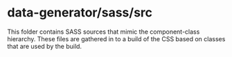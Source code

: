 # data-generator/sass/src

This folder contains SASS sources that mimic the component-class hierarchy. These files
are gathered in to a build of the CSS based on classes that are used by the build.

